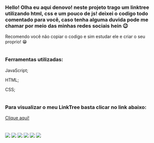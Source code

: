 <h3> Hello! Olha eu aqui denovo! neste projeto trago um linktree utilizando html, css e um pouco de js! deixei o codigo todo comentado para você, caso tenha alguma duvida pode me chamar por meio das minhas redes sociais hein 😉</h3>


<p> Recomendo você não copiar o codigo e sim estudar ele e criar o seu proprio! 😁</p>

#
<h3>Ferramentas utilizadas:</h3>

<p> JavaScript;</p>
<p> HTML;</p>
<p> CSS;</p>

#

<h3>Para visualizar o meu LinkTree basta clicar no link abaixo:</h3>

<a href="https://luanmachadoyt.github.io/Link-Tree">Clique aqui!</a>

#

<div> 
  <a href="https://www.youtube.com/" target="_blank"><img src="https://img.shields.io/badge/YouTube-FF0000?style=for-the-badge&logo=youtube&logoColor=white" target="_blank"></a>
  <a href="https://instagram.com/luanmachadoyt" target="_blank"><img src="https://img.shields.io/badge/-Instagram-%23E4405F?style=for-the-badge&logo=instagram&logoColor=white" target="_blank"></a>
 	<a href="https://www.twitch.tv/luanmachadoyt" target="_blank"><img src="https://img.shields.io/badge/Twitch-9146FF?style=for-the-badge&logo=twitch&logoColor=white" target="_blank"></a>
 <a href="https://discord.gg/" target="_blank"><img src="https://img.shields.io/badge/Discord-7289DA?style=for-the-badge&logo=discord&logoColor=white" target="_blank"></a> 
  <a href = "mailto:machado.luandealmeida@gmail.com"><img src="https://img.shields.io/badge/-Gmail-%23333?style=for-the-badge&logo=gmail&logoColor=white" target="_blank"></a>
  <a href="https://www.linkedin.com/in/luan-de-almeida-machado-9789721b3/" target="_blank"><img src="https://img.shields.io/badge/-LinkedIn-%230077B5?style=for-the-badge&logo=linkedin&logoColor=white" target="_blank"></a> 
  
</div>
